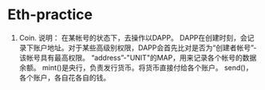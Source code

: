 # Eth-practice
1. Coin.
说明： 在某帐号的状态下，去操作以DAPP。 DAPP在创建时刻，会记录下账户地址。对于某些高级别权限，DAPP会首先比对是否为“创建者帐号”-该帐号具有最高权限。
“address”-"UNIT"的MAP，用来记录各个帐号的数据余额。
mint()是央行，负责发行货币。将货币直接付给各个账户。
send()，各个账户，各自花各自的钱。

